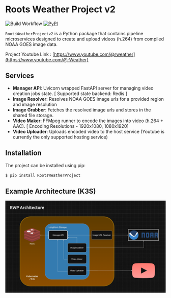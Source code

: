# Roots Weather Project v2

![Build Workflow](https://github.com/johncanthony/RootsWeatherProject/actions/workflows/python-package.yml/badge.svg) [![PyPI](https://img.shields.io/pypi/v/rootsweatherproject)](https://img.shields.io/pypi/v/rootsweatherproject)


`RootsWeatherProjectv2` is a Python package that contains pipeline microservices designed to create and upload videos (h.264) from compiled NOAA GOES image data. 

Project Youtube Link : [https://www.youtube.com/@rweather](https://www.youtube.com/@rWeather)

## Services

- **Manager API**: Uvicorn wrapped FastAPI server for managing video creation jobs state. [ Supported state backend: Redis ]
- **Image Resolver**: Resolves NOAA GOES image urls for a provided region and image resolution
- **Image Grabber**: Fetches the resolved image urls and stores in the shared file storage. 
- **Video Maker**: FFMpeg runner to encode the images into video (h.264 + AAC). [ Encoding Resolutions - 1920x1080, 1080x1920]
- **Video Uploader**: Uploads encoded video to the host service (Youtube is currently the only supported hosting service)

## Installation

The project can be installed using pip:

```bash
$ pip install RootsWeatherProject
```

## Example Architecture (K3S)
![Architecture Diagram](docs/images/RWDArchitecture.png)







